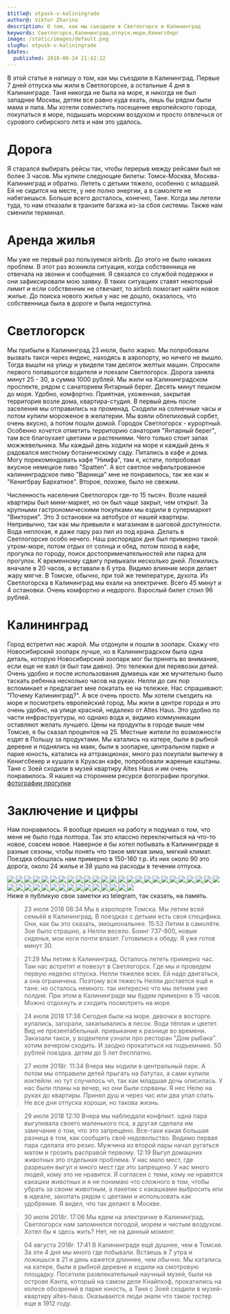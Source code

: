 ```yaml
---
$title@: otpusk-v-kaliningrade
author@: Viktor Zharina
description: О том, как мы съездили в Светлогорск и Калининград
keywords: Светлогорск,Калининград,отпуск,море,Кенигсберг
image: /static/images/default.png
slugRu: otpusk-v-kaliningrade
$dates:
  published: 2018-08-24 21:42:22
---
```

В этой статье я напишу о том,
как мы съездили в Калининград. Первые 7 дней отпуска мы жили в
Светлогорске, а остальные 4 дня в Калининграде. Таня никогда не была на море, я никогда
не был западнее Москвы, детям все равно куда ехать, лишь бы рядом были
мама и папа. Мы хотели совместить посещение европейского города,
покупаться в море, подышать морским воздухом и просто отвлечься от
сурового сибирского лета и нам это удалось.

# Дорога

Я старался выбирать рейсы так, чтобы перерыв между рейсами был
не более 3 часов. Мы купили следующие билеты: Томск-Москва,
Москва-Калининград и обратно. Лететь с детьми тяжело, особенно с младшей.
Eй не сидится на месте, у нее полно энергии, а в самолете
не набегаешься. Больше всего досталось, конечно, Тане. Когда мы
летели туда, то нам отказали в транзите багажа из-за сбоя системы. Также
нам сменили терминал.

# Аренда жилья

Мы уже не первый раз пользуемся airbnb. До этого не было
никаких проблем. В этот раз возникла ситуация, когда собственница не
отвечала на звонки и сообщения. Я связался со службой подержки и они
зафиксировали мою заявку. В таких ситуациях ставят некоторый лимит и если
собственник не отвечает, то airbnb помогает найти новое жилье. До поиска
нового жилья у нас не дошло, оказалось, что собственница была в дороге и
была недоступна.

# Светлогорск

Мы прибыли в Калининград 23 июля, было жарко. Мы
попробовали вызвать такси через яндекс, находясь в аэропорту, но ничего не вышло. Тогда вышли
на улицу и увидели там десяток желтых машин. Спросили первого попавшогся
водителя и поехали Светлогорск. Дорога заняла минут 25 - 30, а сумма 1000 рублей. Мы жили на
Калининградском проспекте, рядом с санаторием Янтарный берег. Десять
минут пешком до моря. Удобно, комфортно. Приятная, ухоженная, закрытая
территория возле дома, квартира-студия. В первый день после заселения мы
отправились на променад. Сходили на солнечные часы и потом
купили мороженое в желатерии. Мы взяли облепиховый сорбет, очень вкусно,
а потом пошли домой. Городок Светлогорск - курортный.
Особенно хочется отметить территорию санатория "Янтарный берег", там
все благоухает цветами и растениями. Чего только
стоит запах можжевельника. Мы каждый день ходили на море и каждый день я радовался местному ботаническому саду.
Питались в кафе и дома. Могу порекомендовать кафе "Нимфа", там я, кстати, попробовал вкусное немецкое
пиво "Spatten". А вот светлое нефильтрованное калининградское пиво "Варница" мне не понравилось, так же как
и "Кенигбрау Бархатное". Второе, похоже, было не свежим.

Численность населения Светлогорск где-то 15 тысяч. Возле
нашей квартиры был мини-маркет, но он был чаще закрыт, чем открыт. За
крупными гастрономическими покупками мы ездили в супермаркет "Виктория".
Это 3 остановки на автобусе от нашей квартиры. Непривычно, так как мы привыкли к магазинам
в шаговой доступности. Вода неплохая, я даже пару раз пил из под крана.
Делать в Светлогорске особо нечего. Наш распорядок
дня был примерно такой: утром-море, потом отдых от солнца и обед, потом
поход в кафе, прогулка по городу, поиск достопримечательностей или парка для прогулок.
К временному сдвигу привыкали несколько дней. Ложились вначале в 20
часов, а вставали в 6 утра. Видимо влияние моря делает жару мягче. В Томске, обычно, при той же температуре, духота.
Из Светлогорска в Калининград мы ехали на электричке. Всего 45 минут и 4 остановки. Очень
комфортно и недорого. Взрослый билет стоил 96 рублей.

# Калининград

Город встретил нас жарой. Мы отдонули и пошли в
зоопарк. Скажу что Новосибирский зоопарк лучше, но в Калининградском была
одна деталь, которую Новосибирский зоопарк мог бы принять во внимание,
если еще не взял (я был там давно). Это тележки для перевозки детей.
Очень удобно и после использования думаешь как же мучительно было таскать
ребенка несколько часов на руках. Нелли до сих пор вспоминает и
предлагает мне покатать ее на тележке. Нас спрашивают: "Почему
Калининград?". А все очень просто. Мы хотели съездить на море и
посмотреть европейский город. Мы жили в центре города и это очень удобно,
на улице красной, недалеко от Altes Haus. Это удобно по части
инфраструктуры, но однако вода и, видимо коммуникации оставляют желать
лучшего. Цены на продукты в городе выше чем Томске, я бы сказал процентов
на 25. Местные жители по возможности ездят в Польшу за продуктами. Мы
катались на катере, были в рыбной деревне и поднялись на маяк, были в
зоопарке, центральном парке и парке юность, катались на аттракционах,
много раз покупали выпечку в Кенигсбекер и кушали в Круасан кафе,
попробовали жареные каштаны. Таня с Зоей сходили в музей квартиру Altes
Haus и им очень понравилось.
Я нашел на стороннем ресурсе фотографии прогулки.
<a href="//trunov-dmitry.livejournal.com/669714.html" title="фотографии прогулки">
фотографии прогулки
</a>

# Заключение и цифры

Нам понравилось. Я вообще пришел на работу и подумал
о том, что меня не было года полтора. Так это классно переключиться на
что-то новое, совсем новое. Наверное я бы хотел побывать в Калининграде в
разные сезоны, чтобы понять что такое мягкая зима, мягкий климат. Поездка
обошлась нам примерно в 150-160 т.р. Из них около 90 это дорога, около 24
жилье и 38 ушло на расходы в течении отпуска.

<div id="lightgallery" class="lightgallery">
  
<a href=/static/images/kaliningrad/orig/IMG_20180722_200439.jpg data-responsive="/static/images/kaliningrad/thumbs/IMG_20180722_200439.jpg 800, /static/images/kaliningrad/orig/IMG_20180722_200439.jpg 1600">
  <img src=/static/images/kaliningrad/thumb/IMG_20180722_200439.jpg />
</a> 
<a href=/static/images/kaliningrad/orig/IMG_20180723_125256.jpg data-responsive="/static/images/kaliningrad/thumb/IMG_20180723_125256.jpg 800, /static/images/kaliningrad/orig/IMG_20180723_125256.jpg 1600">
  <img src=/static/images/kaliningrad/thumb/IMG_20180723_125256.jpg />
</a> 
<a href=/static/images/kaliningrad/orig/IMG_20180723_182422.jpg data-responsive="/static/images/kaliningrad/thumb/IMG_20180723_182422.jpg 800, /static/images/kaliningrad/orig/IMG_20180723_182422.jpg 1600">
  <img src=/static/images/kaliningrad/thumb/IMG_20180723_182422.jpg />
</a> 
<a href=/static/images/kaliningrad/orig/IMG_20180723_182441.jpg data-responsive="/static/images/kaliningrad/thumb/IMG_20180723_182441.jpg 800, /static/images/kaliningrad/orig/IMG_20180723_182441.jpg 1600">
  <img src=/static/images/kaliningrad/thumb/IMG_20180723_182441.jpg />
</a> 
<a href=/static/images/kaliningrad/orig/IMG_20180723_182608.jpg data-responsive="/static/images/kaliningrad/thumb/IMG_20180723_182608.jpg 800, /static/images/kaliningrad/orig/IMG_20180723_182608.jpg 1600">
  <img src=/static/images/kaliningrad/thumb/IMG_20180723_182608.jpg />
</a> 
<a href=/static/images/kaliningrad/orig/IMG_20180723_182659.jpg data-responsive="/static/images/kaliningrad/thumb/IMG_20180723_182659.jpg 800, /static/images/kaliningrad/orig/IMG_20180723_182659.jpg 1600">
  <img src=/static/images/kaliningrad/thumb/IMG_20180723_182659.jpg />
</a> 
<a href=/static/images/kaliningrad/orig/IMG_20180723_182848.jpg data-responsive="/static/images/kaliningrad/thumb/IMG_20180723_182848.jpg 800, /static/images/kaliningrad/orig/IMG_20180723_182848.jpg 1600">
  <img src=/static/images/kaliningrad/thumb/IMG_20180723_182848.jpg />
</a> 
<a href=/static/images/kaliningrad/orig/IMG_20180723_183308.jpg data-responsive="/static/images/kaliningrad/thumb/IMG_20180723_183308.jpg 800, /static/images/kaliningrad/orig/IMG_20180723_183308.jpg 1600">
  <img src=/static/images/kaliningrad/thumb/IMG_20180723_183308.jpg />
</a> 
<a href=/static/images/kaliningrad/orig/IMG_20180723_183353.jpg data-responsive="/static/images/kaliningrad/thumb/IMG_20180723_183353.jpg 800, /static/images/kaliningrad/orig/IMG_20180723_183353.jpg 1600">
  <img src=/static/images/kaliningrad/thumb/IMG_20180723_183353.jpg />
</a> 
<a href=/static/images/kaliningrad/orig/IMG_20180723_183909.jpg data-responsive="/static/images/kaliningrad/thumb/IMG_20180723_183909.jpg 800, /static/images/kaliningrad/orig/IMG_20180723_183909.jpg 1600">
  <img src=/static/images/kaliningrad/thumb/IMG_20180723_183909.jpg />
</a> 
<a href=/static/images/kaliningrad/orig/IMG_20180723_184410.jpg data-responsive="/static/images/kaliningrad/thumb/IMG_20180723_184410.jpg 800, /static/images/kaliningrad/orig/IMG_20180723_184410.jpg 1600">
  <img src=/static/images/kaliningrad/thumb/IMG_20180723_184410.jpg />
</a> 
<a href=/static/images/kaliningrad/orig/IMG_20180723_190236.jpg data-responsive="/static/images/kaliningrad/thumb/IMG_20180723_190236.jpg 800, /static/images/kaliningrad/orig/IMG_20180723_190236.jpg 1600">
  <img src=/static/images/kaliningrad/thumb/IMG_20180723_190236.jpg />
</a> 
<a href=/static/images/kaliningrad/orig/IMG_20180723_190433.jpg data-responsive="/static/images/kaliningrad/thumb/IMG_20180723_190433.jpg 800, /static/images/kaliningrad/orig/IMG_20180723_190433.jpg 1600">
  <img src=/static/images/kaliningrad/thumb/IMG_20180723_190433.jpg />
</a> 
<a href=/static/images/kaliningrad/orig/IMG_20180724_073538.jpg data-responsive="/static/images/kaliningrad/thumb/IMG_20180724_073538.jpg 800, /static/images/kaliningrad/orig/IMG_20180724_073538.jpg 1600">
  <img src=/static/images/kaliningrad/thumb/IMG_20180724_073538.jpg />
</a> 
<a href=/static/images/kaliningrad/orig/IMG_20180724_141942.jpg data-responsive="/static/images/kaliningrad/thumb/IMG_20180724_141942.jpg 800, /static/images/kaliningrad/orig/IMG_20180724_141942.jpg 1600">
  <img src=/static/images/kaliningrad/thumb/IMG_20180724_141942.jpg />
</a> 
<a href=/static/images/kaliningrad/orig/IMG_20180724_160237.jpg data-responsive="/static/images/kaliningrad/thumb/IMG_20180724_160237.jpg 800, /static/images/kaliningrad/orig/IMG_20180724_160237.jpg 1600">
  <img src=/static/images/kaliningrad/thumb/IMG_20180724_160237.jpg />
</a> 
<a href=/static/images/kaliningrad/orig/IMG_20180724_165252.jpg data-responsive="/static/images/kaliningrad/thumb/IMG_20180724_165252.jpg 800, /static/images/kaliningrad/orig/IMG_20180724_165252.jpg 1600">
  <img src=/static/images/kaliningrad/thumb/IMG_20180724_165252.jpg />
</a> 
<a href=/static/images/kaliningrad/orig/IMG_20180724_183619.jpg data-responsive="/static/images/kaliningrad/thumb/IMG_20180724_183619.jpg 800, /static/images/kaliningrad/orig/IMG_20180724_183619.jpg 1600">
  <img src=/static/images/kaliningrad/thumb/IMG_20180724_183619.jpg />
</a> 
<a href=/static/images/kaliningrad/orig/IMG_20180726_160914.jpg data-responsive="/static/images/kaliningrad/thumb/IMG_20180726_160914.jpg 800, /static/images/kaliningrad/orig/IMG_20180726_160914.jpg 1600">
  <img src=/static/images/kaliningrad/thumb/IMG_20180726_160914.jpg />
</a> 
<a href=/static/images/kaliningrad/orig/IMG_20180726_162652.jpg data-responsive="/static/images/kaliningrad/thumb/IMG_20180726_162652.jpg 800, /static/images/kaliningrad/orig/IMG_20180726_162652.jpg 1600">
  <img src=/static/images/kaliningrad/thumb/IMG_20180726_162652.jpg />
</a> 
<a href=/static/images/kaliningrad/orig/IMG_20180730_142451.jpg data-responsive="/static/images/kaliningrad/thumb/IMG_20180730_142451.jpg 800, /static/images/kaliningrad/orig/IMG_20180730_142451.jpg 1600">
  <img src=/static/images/kaliningrad/thumb/IMG_20180730_142451.jpg />
</a> 
<a href=/static/images/kaliningrad/orig/IMG_20180730_150142.jpg data-responsive="/static/images/kaliningrad/thumb/IMG_20180730_150142.jpg 800, /static/images/kaliningrad/orig/IMG_20180730_150142.jpg 1600">
  <img src=/static/images/kaliningrad/thumb/IMG_20180730_150142.jpg />
</a> 
<a href=/static/images/kaliningrad/orig/IMG_20180730_150428.jpg data-responsive="/static/images/kaliningrad/thumb/IMG_20180730_150428.jpg 800, /static/images/kaliningrad/orig/IMG_20180730_150428.jpg 1600">
  <img src=/static/images/kaliningrad/thumb/IMG_20180730_150428.jpg />
</a> 
<a href=/static/images/kaliningrad/orig/IMG_20180731_094146.jpg data-responsive="/static/images/kaliningrad/thumb/IMG_20180731_094146.jpg 800, /static/images/kaliningrad/orig/IMG_20180731_094146.jpg 1600">
  <img src=/static/images/kaliningrad/thumb/IMG_20180731_094146.jpg />
</a> 
<a href=/static/images/kaliningrad/orig/IMG_20180731_094324.jpg data-responsive="/static/images/kaliningrad/thumb/IMG_20180731_094324.jpg 800, /static/images/kaliningrad/orig/IMG_20180731_094324.jpg 1600">
  <img src=/static/images/kaliningrad/thumb/IMG_20180731_094324.jpg />
</a> 
<a href=/static/images/kaliningrad/orig/IMG_20180731_094726.jpg data-responsive="/static/images/kaliningrad/thumb/IMG_20180731_094726.jpg 800, /static/images/kaliningrad/orig/IMG_20180731_094726.jpg 1600">
  <img src=/static/images/kaliningrad/thumb/IMG_20180731_094726.jpg />
</a> 
<a href=/static/images/kaliningrad/orig/IMG_20180731_095324.jpg data-responsive="/static/images/kaliningrad/thumb/IMG_20180731_095324.jpg 800, /static/images/kaliningrad/orig/IMG_20180731_095324.jpg 1600">
  <img src=/static/images/kaliningrad/thumb/IMG_20180731_095324.jpg />
</a> 
<a href=/static/images/kaliningrad/orig/IMG_20180731_111351.jpg data-responsive="/static/images/kaliningrad/thumb/IMG_20180731_111351.jpg 800, /static/images/kaliningrad/orig/IMG_20180731_111351.jpg 1600">
  <img src=/static/images/kaliningrad/thumb/IMG_20180731_111351.jpg />
</a> 
<a href=/static/images/kaliningrad/orig/IMG_20180731_130718.jpg data-responsive="/static/images/kaliningrad/thumb/IMG_20180731_130718.jpg 800, /static/images/kaliningrad/orig/IMG_20180731_130718.jpg 1600">
  <img src=/static/images/kaliningrad/thumb/IMG_20180731_130718.jpg />
</a> 
<a href=/static/images/kaliningrad/orig/IMG_20180731_131456.jpg data-responsive="/static/images/kaliningrad/thumb/IMG_20180731_131456.jpg 800, /static/images/kaliningrad/orig/IMG_20180731_131456.jpg 1600">
  <img src=/static/images/kaliningrad/thumb/IMG_20180731_131456.jpg />
</a> 
<a href=/static/images/kaliningrad/orig/IMG_20180801_141337.jpg data-responsive="/static/images/kaliningrad/thumb/IMG_20180801_141337.jpg 800, /static/images/kaliningrad/orig/IMG_20180801_141337.jpg 1600">
  <img src=/static/images/kaliningrad/thumb/IMG_20180801_141337.jpg />
</a> 
<a href=/static/images/kaliningrad/orig/IMG_20180801_143240.jpg data-responsive="/static/images/kaliningrad/thumb/IMG_20180801_143240.jpg 800, /static/images/kaliningrad/orig/IMG_20180801_143240.jpg 1600">
  <img src=/static/images/kaliningrad/thumb/IMG_20180801_143240.jpg />
</a> 
<a href=/static/images/kaliningrad/orig/IMG_20180801_145419.jpg data-responsive="/static/images/kaliningrad/thumb/IMG_20180801_145419.jpg 800, /static/images/kaliningrad/orig/IMG_20180801_145419.jpg 1600">
  <img src=/static/images/kaliningrad/thumb/IMG_20180801_145419.jpg />
</a> 
<a href=/static/images/kaliningrad/orig/IMG_20180801_153711.jpg data-responsive="/static/images/kaliningrad/thumb/IMG_20180801_153711.jpg 800, /static/images/kaliningrad/orig/IMG_20180801_153711.jpg 1600">
  <img src=/static/images/kaliningrad/thumb/IMG_20180801_153711.jpg />
</a> 
<a href=/static/images/kaliningrad/orig/IMG_20180801_155624.jpg data-responsive="/static/images/kaliningrad/thumb/IMG_20180801_155624.jpg 800, /static/images/kaliningrad/orig/IMG_20180801_155624.jpg 1600">
  <img src=/static/images/kaliningrad/thumb/IMG_20180801_155624.jpg />
</a> 
<a href=/static/images/kaliningrad/orig/IMG_20180801_160347.jpg data-responsive="/static/images/kaliningrad/thumb/IMG_20180801_160347.jpg 800, /static/images/kaliningrad/orig/IMG_20180801_160347.jpg 1600">
  <img src=/static/images/kaliningrad/thumb/IMG_20180801_160347.jpg />
</a> 
<a href=/static/images/kaliningrad/orig/IMG_20180801_161702.jpg data-responsive="/static/images/kaliningrad/thumb/IMG_20180801_161702.jpg 800, /static/images/kaliningrad/orig/IMG_20180801_161702.jpg 1600">
  <img src=/static/images/kaliningrad/thumb/IMG_20180801_161702.jpg />
</a> 
<a href=/static/images/kaliningrad/orig/IMG_20180801_161751.jpg data-responsive="/static/images/kaliningrad/thumb/IMG_20180801_161751.jpg 800, /static/images/kaliningrad/orig/IMG_20180801_161751.jpg 1600">
  <img src=/static/images/kaliningrad/thumb/IMG_20180801_161751.jpg />
</a> 
<a href=/static/images/kaliningrad/orig/IMG_20180802_151021.jpg data-responsive="/static/images/kaliningrad/thumb/IMG_20180802_151021.jpg 800, /static/images/kaliningrad/orig/IMG_20180802_151021.jpg 1600">
  <img src=/static/images/kaliningrad/thumb/IMG_20180802_151021.jpg />
</a> 
<a href=/static/images/kaliningrad/orig/IMG_20180802_173350.jpg data-responsive="/static/images/kaliningrad/thumb/IMG_20180802_173350.jpg 800, /static/images/kaliningrad/orig/IMG_20180802_173350.jpg 1600">
  <img src=/static/images/kaliningrad/thumb/IMG_20180802_173350.jpg />
</a>
</div>
Ниже я публикую свои заметки из telegram, так сказать, на память.

>23 июля 2018
>08:34
>Мы в аэропорте Томска. Мы летим всей семьёй в Калининград. В поездках с детьми есть своя специфика. Они, как бы это сказать, эмоциональнее.
>15:53
>Летим в самолёте. Зое было страшно, а Нелли весело. Боинг 737-800, новые сиденья, мои ноги почти влазят. Готовимся к обеду. Я уже готов минут 30.

>21:29
>Мы летим в Калининград. Осталось лететь примерно час. Там нас встретят и повезут в Светлогорск. Где мы и проведем первую неделю отпуска. Нелли тяжелее всех. Ей надо двигаться, а она ограничена. Поэтому вся тяжесть Нелли достается ещё и тане. но осталось немного.
так интересно что мы летним уже полдня. При этом в Калининграде мы будем примерно в 15 часов. Можно отдохнуть и сходить посмотреть на море.

>24 июля 2018
>17:38
Сегодня были на море. девочки в восторге. купались, загорали, закапывались в песок. Вода тёплая и цветет. Вид не презентабельный. привыкание к разнице во времени. Заказали такси, у водеителя узнали про ресторан "Дом рыбака". хотим вечером сходить. И заодно прокатиться на подъемнике. 50 рублей поездка. детям до 5 лет бесплатно.

>27 июля 2018г.
>11:34
>Вчера мы ходили в центральный парк. А потом мы отправили детей прыгать на батутах, а сами купили коктейли. но тут случилось чп, так как младшая дочь описилась. У нас были планы на вечер, но они были сорваны. Я нес Нелю на руках до квартиры. Принял душ и через час или два упал спать. Не все дни отпуска хороши, но такова жизнь.

>29 июля 2018
>12:10
>Вчера мы наблюдали конфликт. одна пара выгуливала своего маленького пса, а другая сделала им замечание о том, что это запрещено. Все-таки какая большая разница в том, как сообщить своё недовольство. Видимо первая пара сделала это резко. Мужчина из второй пары начал ругаться матом и грозить расправой первому.
>12:19
>Выгул домашних животных это отдельная проблема. У нас мало мест, где разрешен выгул и много мест где это запрещено. У нас много людей, кому это не нравится. Я согласен с теми, кому не нравятся какашки животных и я не понимаю что сложного в том, чтобы убрать за своим животным, а пакетик с какашками выбросить или в идеале, закопать рядом с цветами и использовать как удобрение. Я видел, что так делают в Москве.

>30 июля 2018г.
>17:06
>Мы едем на электричке в Калининград. Светлогорск нам запомнился погодой, морем и чистым воздухом. Хотел бы я здесь жить? Нет, не на данный момент.

>04 августа 2018г.
>17:41
>В Калининграде ещё душнее, чем в Томске. За эти 4 дня мы много где побывали. Встаешь в 7 утра и ложишься в 21 и день кажется длиннее, чем обычно. Мы катались на катере, были в рыбной деревне и ходили на смотровую площадку. Посетили развлекательный научный музей, были на острове Канта, который на самом деле Кнайпхоф, прокатились на колесе обозрений в парке юность, а Таня с Зоей сходили в музей-квартиру altes-haus. Оказывается люди знали что такое тостер еще в 1912 году.